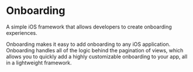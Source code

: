 # Onboarding

A simple iOS framework that allows developers to create onboarding experiences.

Onboarding makes it easy to add onboarding to any iOS application. Onboarding handles all of the logic behind the pagination of views, which allows you to quickly add a highly customizable onboarding to your app, all in a lightweight framework.
